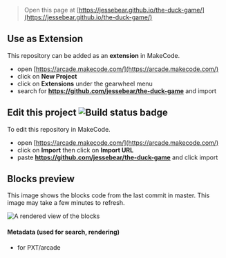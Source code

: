  


> Open this page at [https://jessebear.github.io/the-duck-game/](https://jessebear.github.io/the-duck-game/)

## Use as Extension

This repository can be added as an **extension** in MakeCode.

* open [https://arcade.makecode.com/](https://arcade.makecode.com/)
* click on **New Project**
* click on **Extensions** under the gearwheel menu
* search for **https://github.com/jessebear/the-duck-game** and import

## Edit this project ![Build status badge](https://github.com/jessebear/the-duck-game/workflows/MakeCode/badge.svg)

To edit this repository in MakeCode.

* open [https://arcade.makecode.com/](https://arcade.makecode.com/)
* click on **Import** then click on **Import URL**
* paste **https://github.com/jessebear/the-duck-game** and click import

## Blocks preview

This image shows the blocks code from the last commit in master.
This image may take a few minutes to refresh.

![A rendered view of the blocks](https://github.com/jessebear/the-duck-game/raw/master/.github/makecode/blocks.png)

#### Metadata (used for search, rendering)

* for PXT/arcade
<script src="https://makecode.com/gh-pages-embed.js"></script><script>makeCodeRender("{{ site.makecode.home_url }}", "{{ site.github.owner_name }}/{{ site.github.repository_name }}");</script>
